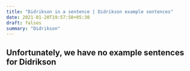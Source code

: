 ```yaml
---
title: "Didrikson in a sentence | Didrikson example sentences"
date: 2021-01-20T19:57:50+05:30
draft: falses
summary: "Didrikson"
---
```

## Unfortunately, we have no example sentences for Didrikson                 
